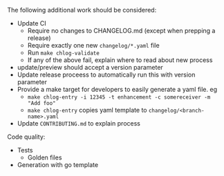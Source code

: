 The following additional work should be considered:
- Update CI
  - Require no changes to CHANGELOG.md (except when prepping a release)
  - Require exactly one new `changelog/*.yaml` file
  - Run `make chlog-validate`
  - If any of the above fail, explain where to read about new process
- update/preview should accept a version parameter
- Update release proceess to automatically run this with version parameter
- Provide a make target for developers to easily generate a yaml file. eg
  - `make chlog-entry -i 12345 -t enhancement -c somereceiver -m "Add foo"`
  - `make chlog-entry` copies yaml template to `changelog/<branch-name>.yaml`
- Update `CONTRIBUTING.md` to explain process

Code quality:
- Tests
  - Golden files
- Generation with go template
